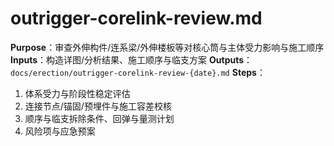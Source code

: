 # outrigger-corelink-review.md

**Purpose**：审查外伸构件/连系梁/外伸楼板等对核心筒与主体受力影响与施工顺序
**Inputs**：构造详图/分析结果、施工顺序与临支方案
**Outputs**：`docs/erection/outrigger-corelink-review-{date}.md`
**Steps**：

1. 体系受力与阶段性稳定评估
2. 连接节点/锚固/预埋件与施工容差校核
3. 顺序与临支拆除条件、回弹与量测计划
4. 风险项与应急预案
